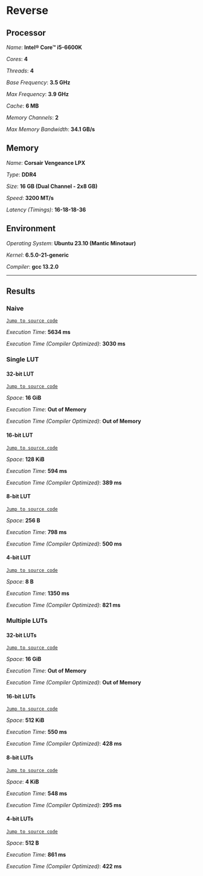 # Reverse

## Processor

*Name*: **Intel® Core™ i5-6600K**

*Cores*: **4**

*Threads*: **4**

*Base Frequency*: **3.5 GHz**

*Max Frequency*: **3.9 GHz**

*Cache*: **6 MB**

*Memory Channels*: **2**

*Max Memory Bandwidth*: **34.1 GB/s**

## Memory

*Name*: **Corsair Vengeance LPX**

*Type*: **DDR4**

*Size*: **16 GB (Dual Channel - 2x8 GB)**

*Speed*: **3200 MT/s**

*Latency (Timings)*: **16-18-18-36**

## Environment

*Operating System*: **Ubuntu 23.10 (Mantic Minotaur)**

*Kernel*: **6.5.0-21-generic**

*Compiler*: **gcc 13.2.0**

***

## Results

### Naive

[`Jump to source code`](ReverseNaive/main.cpp#L75)

*Execution Time*: **5634 ms**

*Execution Time (Compiler Optimized)*: **3030 ms**

### Single LUT

#### 32-bit LUT

[`Jump to source code`](ReverseSingleLUT/main.cpp#L185)

*Space*: **16 GiB**

*Execution Time*: **Out of Memory**

*Execution Time (Compiler Optimized)*: **Out of Memory**

#### 16-bit LUT

[`Jump to source code`](ReverseSingleLUT/main.cpp#L193)

*Space*: **128 KiB**

*Execution Time*: **594 ms**

*Execution Time (Compiler Optimized)*: **389 ms**

#### 8-bit LUT

[`Jump to source code`](ReverseSingleLUT/main.cpp#L212)

*Space*: **256 B**

*Execution Time*: **798 ms**

*Execution Time (Compiler Optimized)*: **500 ms**

#### 4-bit LUT

[`Jump to source code`](ReverseSingleLUT/main.cpp#L237)

*Space*: **8 B**

*Execution Time*: **1350 ms**

*Execution Time (Compiler Optimized)*: **821 ms**

### Multiple LUTs

#### 32-bit LUTs

[`Jump to source code`](ReverseLUT/main.cpp#L234)

*Space*: **16 GiB**

*Execution Time*: **Out of Memory**

*Execution Time (Compiler Optimized)*: **Out of Memory**

#### 16-bit LUTs

[`Jump to source code`](ReverseLUT/main.cpp#L242)

*Space*: **512 KiB**

*Execution Time*: **550 ms**

*Execution Time (Compiler Optimized)*: **428 ms**

#### 8-bit LUTs

[`Jump to source code`](ReverseLUT/main.cpp#L250)

*Space*: **4 KiB**

*Execution Time*: **548 ms**

*Execution Time (Compiler Optimized)*: **295 ms**

#### 4-bit LUTs

[`Jump to source code`](ReverseLUT/main.cpp#L259)

*Space*: **512 B**

*Execution Time*: **861 ms**

*Execution Time (Compiler Optimized)*: **422 ms**

